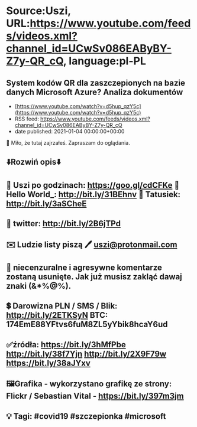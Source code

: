 # Source:Uszi, URL:https://www.youtube.com/feeds/videos.xml?channel_id=UCwSv086EAByBY-Z7y-QR_cQ, language:pl-PL

## System kodów QR dla zaszczepionych na bazie danych Microsoft Azure? Analiza dokumentów
 - [https://www.youtube.com/watch?v=d5hup_qzY5c](https://www.youtube.com/watch?v=d5hup_qzY5c)
 - RSS feed: https://www.youtube.com/feeds/videos.xml?channel_id=UCwSv086EAByBY-Z7y-QR_cQ
 - date published: 2021-01-04 00:00:00+00:00

🤪 Miło, że tutaj zajrzałeś.  Zapraszam do oglądania.

⬇️Rozwiń opis⬇️
------------------------------------------------------------
👀 Uszi po godzinach: https://goo.gl/cdCFKe
👀 Hello World_: http://bit.ly/31BEhnv
👀 Tatusiek: http://bit.ly/3aSCheE
------------------------------------------------------------
👀 twitter: http://bit.ly/2B6jTPd
------------------------------------------------------------
✉️ Ludzie listy piszą 
🖊️ uszi@protonmail.com
------------------------------------------------------------
👺 niecenzuralne i agresywne komentarze zostaną usunięte.  Jak już musisz zakląć dawaj znaki (&*%@%).
------------------------------------------------------------
💲 Darowizna
PLN / SMS / Blik: http://bit.ly/2ETKSyN
BTC: 174EmE88YFtvs6fuM8ZL5yYbik8hcaY6ud
---------------------------------------------------------------
✅źródła:
https://bit.ly/3hMfPbe
http://bit.ly/38f7Yjn
http://bit.ly/2X9F79w
https://bit.ly/38aJYxv
-------------------------------------------------------------
🖼Grafika - wykorzystano grafikę ze strony: 
Flickr / Sebastian Vital - https://bit.ly/397m3jm
-------------------------------------------------------------
💡 Tagi: #covid19 #szczepionka #microsoft
--------------------------------------------------------------

